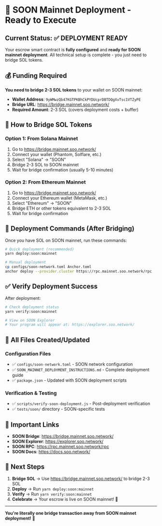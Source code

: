 # 🚀 SOON Mainnet Deployment - Ready to Execute

## Current Status: ✅ DEPLOYMENT READY
Your escrow smart contract is **fully configured** and **ready for SOON mainnet deployment**. All technical setup is complete - you just need to bridge SOL tokens.

## 💰 Funding Required
**You need to bridge 2-3 SOL tokens** to your wallet on SOON mainnet:
- **Wallet Address**: `9yWMwzQb47KGTPKBhCkPYDUcprDBTDQgXvTsc1VTZyPE`
- **Bridge URL**: https://bridge.mainnet.soo.network/
- **Required Amount**: 2-3 SOL (covers deployment costs + buffer)

## 🌉 How to Bridge SOL Tokens

### Option 1: From Solana Mainnet
1. Go to https://bridge.mainnet.soo.network/
2. Connect your wallet (Phantom, Solflare, etc.)
3. Select "Solana" → "SOON"
4. Bridge 2-3 SOL to SOON mainnet
5. Wait for bridge confirmation (usually 5-10 minutes)

### Option 2: From Ethereum Mainnet
1. Go to https://bridge.mainnet.soo.network/
2. Connect your Ethereum wallet (MetaMask, etc.)
3. Select "Ethereum" → "SOON"
4. Bridge ETH or other tokens equivalent to 2-3 SOL
5. Wait for bridge confirmation

## 🚀 Deployment Commands (After Bridging)

Once you have SOL on SOON mainnet, run these commands:

```bash
# Quick deployment (recommended)
yarn deploy:soon:mainnet

# Manual deployment
cp configs/soon-network.toml Anchor.toml
anchor deploy --provider.cluster https://rpc.mainnet.soo.network/rpc
```

## ✅ Verify Deployment Success

After deployment:
```bash
# Check deployment status
yarn verify:soon:mainnet

# View on SOON Explorer
# Your program will appear at: https://explorer.soo.network/
```

## 📁 All Files Created/Updated

### Configuration Files
- ✅ `configs/soon-network.toml` - SOON network configuration
- ✅ `SOON_MAINNET_DEPLOYMENT_INSTRUCTIONS.md` - Complete deployment guide
- ✅ `package.json` - Updated with SOON deployment scripts

### Verification & Testing
- ✅ `scripts/verify-soon-deployment.js` - Post-deployment verification
- ✅ `tests/soon/` directory - SOON-specific tests

## 🔗 Important Links

- **SOON Bridge**: https://bridge.mainnet.soo.network/
- **SOON Explorer**: https://explorer.soo.network/
- **SOON RPC**: https://rpc.mainnet.soo.network/rpc
- **SOON Docs**: https://docs.soo.network/

## 🎯 Next Steps

1. **Bridge SOL** → Use https://bridge.mainnet.soo.network/ to bridge 2-3 SOL
2. **Deploy** → Run `yarn deploy:soon:mainnet`
3. **Verify** → Run `yarn verify:soon:mainnet`
4. **Celebrate** → Your escrow is live on SOON mainnet! 🎉

---

**You're literally one bridge transaction away from SOON mainnet deployment!** 🚀